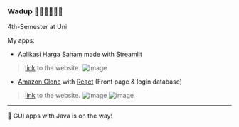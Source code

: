 ### Wadup 🐱‍👤🐱‍🏍🐱‍🚀

4th-Semester at Uni

My apps:
- [Aplikasi Harga Saham](https://github.com/synraax/hargaSahamAppV2) made with [Streamlit](https://streamlit.io)
> [link](https://aplikasihargasaham-app.herokuapp.com) to the website.
![image](https://user-images.githubusercontent.com/75000641/137870730-65bb5867-dba3-4b04-97cc-3e22af2b77f8.png)


- [Amazon Clone](https://github.com/synraax/amazon-clone-clvrpgrmr) with [React](https://reactjs.org) (Front page & login database)
> [link](https://clone-dito.web.app) to the website.
![image](https://user-images.githubusercontent.com/75000641/137871013-4bc0a4f3-ec4c-47c6-bb9d-95dd0c233a75.png)
![image](https://user-images.githubusercontent.com/75000641/137871100-279eecef-f799-444a-b1d6-0ac99975c214.png)

---

🔭 GUI apps with Java is on the way!

<!--
**synraax/synraax** is a ✨ _special_ ✨ repository because its `README.md` (this file) appears on your GitHub profile.

Here are some ideas to get you started:

- 🔭 I’m currently working on ...
- 🌱 I’m currently learning ...
- 👯 I’m looking to collaborate on ...
- 🤔 I’m looking for help with ...
- 💬 Ask me about ...
- 📫 How to reach me: ...
- 😄 Pronouns: ...
- ⚡ Fun fact: ...
-->
